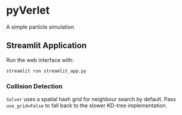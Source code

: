 # pyVerlet
A simple particle simulation

## Streamlit Application

Run the web interface with:

```bash
streamlit run streamlit_app.py
```

### Collision Detection

`Solver` uses a spatial hash grid for neighbour search by default. Pass
`use_grid=False` to fall back to the slower KD-tree implementation.
